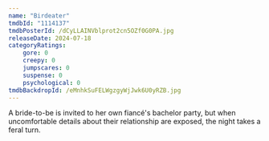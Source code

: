 ```yaml
---
name: "Birdeater"
tmdbId: "1114137"
tmdbPosterId: /dCyLLAINVblprot2cn5OZf0G0PA.jpg
releaseDate: 2024-07-18
categoryRatings:
    gore: 0
    creepy: 0
    jumpscares: 0
    suspense: 0
    psychological: 0
tmdbBackdropId: /eMnhkSuFELWgzgyWjJwk6U0yRZB.jpg
---
```

A bride-to-be is invited to her own fiancé's bachelor party, but when uncomfortable details about their relationship are exposed, the night takes a feral turn.
